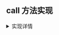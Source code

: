 ## call 方法实现

<details>
<summary>实现详情</summary>

> 所有的方法都可以调用 `call/apply/bind` 方法， 它们是函数原型上的方法，因此需要挂载到`Function.prototype`

下面我们来动手实现一下我们自己的 call/apply/bind方法

- 需要注意一下事项 

> 1. 如果第一个参数没有，那么在非严格模式下默认指向 `window` 或者 `global` 
> 2. 传入的第一个参数是 `this` 指向的对象，根据 `this` 绑定规则，我们知道 `context.fun`，`fun` 中的 `this` 被隐式绑定到 `context` 上，因此可以使用
 context.fun(...args) 来执行函数
> 3. 原本 `context` 并不存在 `fun` 属性，函数执行结束后删除 `fun`
> 4. 返回函数执行结果

```javascript
Function.prototype.myCall = function( ){

    const [ context, ...args ] = [ ...arguments ]
    // 判断传入的第一个参数是否存在，如不存在，在非严格模式下根据运行环境 取window 或者 global
    if( !context){
        context = typeof window !== 'undefined' ? window : global;
    }
    // this的指向是当前函数fun
    context.fun=this

    let result = context.fun(...args)
    //原本context并不存在fun属性，函数执行结束后删除fun
    delete context.fun

    return result
}
```
</details>
